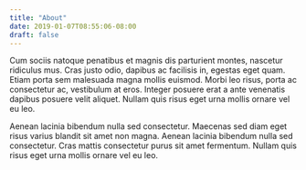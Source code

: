 ```yaml
---
title: "About"
date: 2019-01-07T08:55:06-08:00
draft: false
---
```



Cum sociis natoque penatibus et magnis dis parturient montes, nascetur ridiculus mus. Cras justo odio, dapibus ac facilisis in, egestas eget quam. Etiam porta sem malesuada magna mollis euismod. Morbi leo risus, porta ac consectetur ac, vestibulum at eros. Integer posuere erat a ante venenatis dapibus posuere velit aliquet. Nullam quis risus eget urna mollis ornare vel eu leo.

Aenean lacinia bibendum nulla sed consectetur. Maecenas sed diam eget risus varius blandit sit amet non magna. Aenean lacinia bibendum nulla sed consectetur. Cras mattis consectetur purus sit amet fermentum. Nullam quis risus eget urna mollis ornare vel eu leo.
